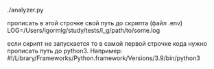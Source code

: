 ./analyzer.py

прописать в этой строчке свой путь до скрипта (файл .env)
LOG=/Users/igormlg/study/tests/l_g/path/to/some.log

если скрипт не запускается то в самой первой строчке кода нужно прописать
путь до python3. Например:
#!/Library/Frameworks/Python.framework/Versions/3.9/bin/python3